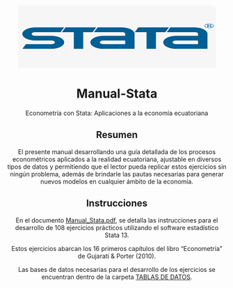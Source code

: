 
<div align="center">
  <p>
    <a href="#"><img src="https://github.com/mapaula08/Manual-Stata/blob/main/images/stt.png" width="456" height="143" alt="stata logo" /></a>
  </p>
  <p align="center">


# Manual-Stata
Econometría con Stata: Aplicaciones a la economía ecuatoriana

##  Resumen 
El presente manual desarrollando  una  guía detallada  de  los  procesos econométricos aplicados  a  la  realidad  ecuatoriana,  ajustable  en diversos tipos de datos y permitiendo que el lector pueda  replicar estos ejercicios sin ningún problema,  además  de  brindarle  las  pautas  necesarias  para  generar  nuevos  modelos  en cualquier ámbito de la economía.

## Instrucciones

En el documento [Manual_Stata.pdf](https://github.com/mapaula08/Manual-Stata/blob/main/Manual_Stata.pdf), se detalla las instrucciones para el desarrollo de 108 ejercicios prácticos utilizando el software estadístico Stata 13.

Estos ejercicios abarcan los 16 primeros capítulos del libro “Econometría” de Gujarati & Porter
(2010).

Las bases de datos necesarias para el desarrollo de los ejercicios se encuentran dentro de la carpeta [TABLAS DE DATOS](https://github.com/mapaula08/Manual-Stata/tree/main/Base%20de%20datos/TABLAS%20DE%20DATOS).




